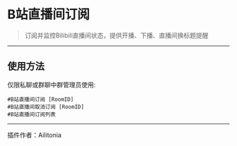 # B站直播间订阅
> 订阅并监控Bilibili直播间状态，提供开播、下播、直播间换标题提醒

---
## 使用方法
仅限私聊或群聊中群管理员使用:
```
#B站直播间订阅 [RoomID]
#B站直播间取消订阅 [RoomID]
#B站直播间订阅列表
```

---
插件作者：Ailitonia